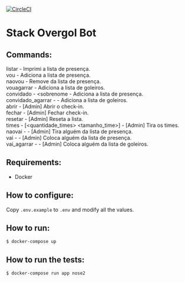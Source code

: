 [![CircleCI](https://circleci.com/gh/matheussampaio/stack-overgol.svg?style=svg)](https://circleci.com/gh/matheussampaio/stack-overgol)

Stack Overgol Bot
=================

## Commands:

listar - Imprimi a lista de presença.  
vou - Adiciona a lista de presença.  
naovou - Remove da lista de presença.  
vouagarrar - Adiciona a lista de goleiros.  
convidado - <nome> <sobrenome <rating> - Adiciona a lista de presença.  
convidado_agarrar - <nome> <sobrenome> - Adiciona a lista de goleiros.  
abrir - [Admin] Abrir o check-in.  
fechar - [Admin] Fechar check-in.  
resetar - [Admin] Reseta a lista.  
times - [<quantidade_times> <tamanho_time>] - [Admin] Tira os times.  
naovai - <nome> <sobrenome> - [Admin] Tira alguém da lista de presença.  
vai - <nome> <sobrenome> - [Admin] Coloca alguém da lista de presença.  
vai_agarrar - <nome> <sobrenome> - [Admin] Coloca alguém da lista de goleiros.  

## Requirements:
- Docker

## How to configure:
Copy `.env.example` to `.env` and modify all the values.

## How to run:
```
$ docker-compose up
```

## How to run the tests:
```
$ docker-compose run app nose2
```